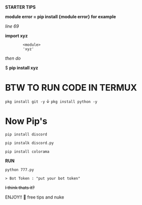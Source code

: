**STARTER TIPS**

**module error = pip install {module error}
for example**

*line 69*

**import xyz**

            <module>
            'xyz'
            
   _then do_

$ **pip install xyz**

# BTW TO RUN CODE IN TERMUX

``pkg install git -y``
↓
   ``pkg install python -y``

# Now Pip's


```pip install discord```

```pip instalk discord.py```

```pip install colorama```

**RUN**

``python 777.py``

```> Bot Token : "put your bot token"```

~~I think thats it?~~

ENJOY!! 🫡 free tips and nuke

